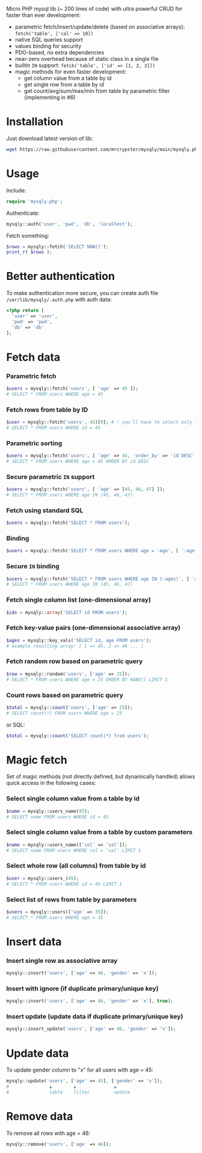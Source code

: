 Micro PHP mysql lib (~ 200 lines of code) with ultra powerful CRUD for faster than ever development:
- parametric fetch/insert/update/delete (based on associative arrays): `fetch('table', ['col' => 10])`
- native SQL queries support
- values binding for security
- PDO-based, no extra dependencies
- near-zero overhead because of static class in a single file
- builtin `IN` support: `fetch('table', ['id' => [1, 2, 3]])`
- magic methods for even faster development:
  - get column value from a table by id
  - get single row from a table by id
  - get count/avg/sum/max/min from table by parametric filter (implementing in #6)

# Installation
Just download latest version of lib:
```bash
wget https://raw.githubusercontent.com/mrcrypster/mysqly/main/mysqly.php
```

# Usage
Include:
```php
require 'mysqly.php';
```

Authenticate:
```php
mysqly::auth('user', 'pwd', 'db', 'localhost');
```

Fetch something:
```php
$rows = mysqly::fetch('SELECT NOW()');
print_r( $rows );
```

# Better authentication
To make authentication more secure, you can create auth file `/var/lib/mysqly/.auth.php` with auth data:
```php
<?php return [
  'user' => 'user',
  'pwd' => 'pwd',
  'db' => 'db'
];
```

# Fetch data
### Parametric fetch
```php
$users = mysqly::fetch('users', [ 'age' => 45 ]);
# SELECT * FROM users WHERE age = 45
```

### Fetch rows from table by ID
```php
$user = mysqly::fetch('users', 45)[0]; # ! you'll have to select only first row from results
# SELECT * FROM users WHERE id = 45
```

### Parametric sorting
```php
$users = mysqly::fetch('users', [ 'age' => 45, 'order_by' => 'id DESC' ]);
# SELECT * FROM users WHERE age = 45 ORDER BY id DESC
```

### Secure parametric `IN` support
```php
$users = mysqly::fetch('users', [ 'age' => [45, 46, 47] ]);
# SELECT * FROM users WHERE age IN (45, 46, 47)
```

### Fetch using standard SQL
```php
$users = mysqly::fetch('SELECT * FROM users');
```

### Binding
```php
$users = mysqly::fetch('SELECT * FROM users WHERE age = :age', [ ':age' => $_GET['age'] ]);
```

### Secure `IN` binding
```php
$users = mysqly::fetch('SELECT * FROM users WHERE age IN (:ages)', [ 'ages' => [45, 46, 47] ]);
# SELECT * FROM users WHERE age IN (45, 46, 47)
```

### Fetch single column list (one-dimensional array)
```php
$ids = mysqly::array('SELECT id FROM users');
```

### Fetch key-value pairs (one-dimensional associative array)
```php
$ages = mysqly::key_vals('SELECT id, age FROM users');
# example resulting array: [ 1 => 45, 2 => 46 ... ]
```

### Fetch random row based on parametric query
```php
$row = mysqly::random('users', ['age' => 25]);
# SELECT * FROM users WHERE age = 25 ORDER BY RAND() LIMIT 1
```

### Count rows based on parametric query

```php
$total = mysqly::count('users', ['age' => 25]);
# SELECT count(*) FROM users WHERE age = 25
```
or SQL:

```php
$total = mysqly::count('SELECT count(*) from users');
```


# Magic fetch
Set of magic methods (not directly defined, but dynamically handled) allows quick access in the following cases:
### Select single column value from a table by id
```php
$name = mysqly::users_name(45);
# SELECT name FROM users WHERE id = 45
```

### Select single column value from a table by custom parameters
```php
$name = mysqly::users_name(['col' => 'val']);
# SELECT name FROM users WHERE col = 'val' LIMIT 1
```

### Select whole row (all columns) from table by id
```php
$user = mysqly::users_(45);
# SELECT * FROM users WHERE id = 45 LIMIT 1
```

### Select list of rows from table by parameters
```php
$users = mysqly::users(['age' => 35]);
# SELECT * FROM users WHERE age = 35
```


# Insert data
### Insert single row as associative array
```php
mysqly::insert('users', ['age' => 46, 'gender' => 'x']);
```

### Insert with ignore (if duplicate primary/unique key)
```php
mysqly::insert('users', ['age' => 46, 'gender' => 'x'], true);
```

### Insert update (update data if duplicate primary/unique key)
```php
mysqly::insert_update('users', ['age' => 46, 'gender' => 'x']);
```

# Update data
To update gender column to "x" for all users with age = 45:
```php
mysqly::update('users', ['age' => 45], ['gender' => 'x']);
#               ▲        ▲              ▲
#               table    filter         update
```

# Remove data
To remove all rows with age = 46:
```php
mysqly::remove('users', ['age' => 46]);
```
